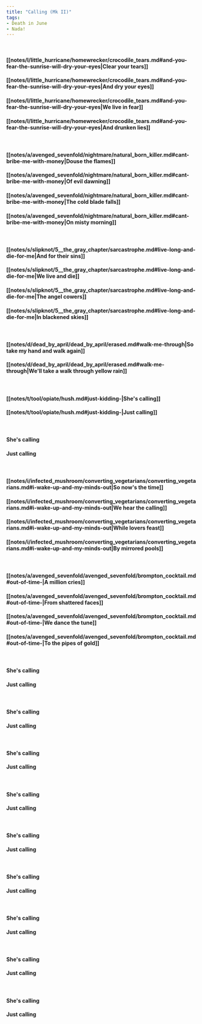 ```yaml
---
title: "Calling (Mk II)"
tags:
- Death in June
- Nada!
---
```

&nbsp;
#### [[notes/l/little_hurricane/homewrecker/crocodile_tears.md#and-you-fear-the-sunrise-will-dry-your-eyes|Clear your tears]]
#### [[notes/l/little_hurricane/homewrecker/crocodile_tears.md#and-you-fear-the-sunrise-will-dry-your-eyes|And dry your eyes]]
#### [[notes/l/little_hurricane/homewrecker/crocodile_tears.md#and-you-fear-the-sunrise-will-dry-your-eyes|We live in fear]]
#### [[notes/l/little_hurricane/homewrecker/crocodile_tears.md#and-you-fear-the-sunrise-will-dry-your-eyes|And drunken lies]]
&nbsp;
#### [[notes/a/avenged_sevenfold/nightmare/natural_born_killer.md#cant-bribe-me-with-money|Douse the flames]]
#### [[notes/a/avenged_sevenfold/nightmare/natural_born_killer.md#cant-bribe-me-with-money|Of evil dawning]]
#### [[notes/a/avenged_sevenfold/nightmare/natural_born_killer.md#cant-bribe-me-with-money|The cold blade falls]]
#### [[notes/a/avenged_sevenfold/nightmare/natural_born_killer.md#cant-bribe-me-with-money|On misty morning]]
&nbsp;
#### [[notes/s/slipknot/5__the_gray_chapter/sarcastrophe.md#live-long-and-die-for-me|And for their sins]]
#### [[notes/s/slipknot/5__the_gray_chapter/sarcastrophe.md#live-long-and-die-for-me|We live and die]]
#### [[notes/s/slipknot/5__the_gray_chapter/sarcastrophe.md#live-long-and-die-for-me|The angel cowers]]
#### [[notes/s/slipknot/5__the_gray_chapter/sarcastrophe.md#live-long-and-die-for-me|In blackened skies]]
&nbsp;
#### [[notes/d/dead_by_april/dead_by_april/erased.md#walk-me-through|So take my hand and walk again]]
#### [[notes/d/dead_by_april/dead_by_april/erased.md#walk-me-through|We'll take a walk through yellow rain]]
&nbsp;
#### [[notes/t/tool/opiate/hush.md#just-kidding-|She's calling]]
#### [[notes/t/tool/opiate/hush.md#just-kidding-|Just calling]]
&nbsp;
#### She's calling
#### Just calling
&nbsp;
#### [[notes/i/infected_mushroom/converting_vegetarians/converting_vegetarians.md#i-wake-up-and-my-minds-out|So now's the time]]
#### [[notes/i/infected_mushroom/converting_vegetarians/converting_vegetarians.md#i-wake-up-and-my-minds-out|We hear the calling]]
#### [[notes/i/infected_mushroom/converting_vegetarians/converting_vegetarians.md#i-wake-up-and-my-minds-out|While lovers feast]]
#### [[notes/i/infected_mushroom/converting_vegetarians/converting_vegetarians.md#i-wake-up-and-my-minds-out|By mirrored pools]]
&nbsp;
#### [[notes/a/avenged_sevenfold/avenged_sevenfold/brompton_cocktail.md#out-of-time-|A million cries]]
#### [[notes/a/avenged_sevenfold/avenged_sevenfold/brompton_cocktail.md#out-of-time-|From shattered faces]]
#### [[notes/a/avenged_sevenfold/avenged_sevenfold/brompton_cocktail.md#out-of-time-|We dance the tune]]
#### [[notes/a/avenged_sevenfold/avenged_sevenfold/brompton_cocktail.md#out-of-time-|To the pipes of gold]]
&nbsp;
#### She's calling
#### Just calling
&nbsp;
#### She's calling
#### Just calling
&nbsp;
#### She's calling
#### Just calling
&nbsp;
#### She's calling
#### Just calling
&nbsp;
#### She's calling
#### Just calling
&nbsp;
#### She's calling
#### Just calling
&nbsp;
#### She's calling
#### Just calling
&nbsp;
#### She's calling
#### Just calling
&nbsp;
#### She's calling
#### Just calling
